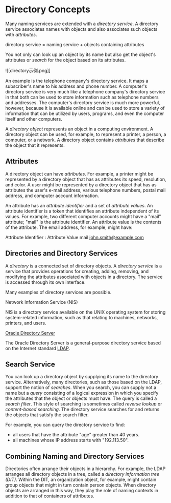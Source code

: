 # Directory Concepts

Many naming services are extended with a _directory service_. A directory service associates names with objects and also associates such objects with _attributes_.

directory service = naming service + objects containing attributes

You not only can look up an object by its name but also get the object's attributes or _search_ for the object based on its attributes.

![[directory示例.png]]

An example is the telephone company's directory service. It maps a subscriber's name to his address and phone number. A computer's directory service is very much like a telephone company's directory service in that both can be used to store information such as telephone numbers and addresses. The computer's directory service is much more powerful, however, because it is available online and can be used to store a variety of information that can be utilized by users, programs, and even the computer itself and other computers.

A _directory object_ represents an object in a computing environment. A directory object can be used, for example, to represent a printer, a person, a computer, or a network. A directory object contains _attributes_ that describe the object that it represents.

## Attributes

A directory object can have _attributes_. For example, a printer might be represented by a directory object that has as attributes its speed, resolution, and color. A user might be represented by a directory object that has as attributes the user's e-mail address, various telephone numbers, postal mail address, and computer account information.

An attribute has an _attribute identifier_ and a set of _attribute values_. An attribute identifier is a token that identifies an attribute independent of its values. For example, two different computer accounts might have a "mail" attribute; "mail" is the attribute identifier. An attribute value is the contents of the attribute. The email address, for example, might have:

Attribute Identifier : Attribute Value
                 mail   john.smith@example.com

## Directories and Directory Services

A _directory_ is a connected set of directory objects. A _directory service_ is a service that provides operations for creating, adding, removing, and modifying the attributes associated with objects in a directory. The service is accessed through its own interface.

Many examples of directory services are possible.

Network Information Service (NIS)

NIS is a directory service available on the UNIX operating system for storing system-related information, such as that relating to machines, networks, printers, and users.

[Oracle Directory Server](http://www.oracle.com/technetwork/testcontent/index-085178.html)

The Oracle Directory Server is a general-purpose directory service based on the Internet standard [LDAP](http://www.ietf.org/rfc/rfc2251.txt).

## Search Service

You can look up a directory object by supplying its name to the directory service. Alternatively, many directories, such as those based on the LDAP, support the notion of _searches_. When you search, you can supply not a name but a _query_ consisting of a logical expression in which you specify the attributes that the object or objects must have. The query is called a _search filter_. This style of searching is sometimes called _reverse lookup_ or _content-based searching_. The directory service searches for and returns the objects that satisfy the search filter.

For example, you can query the directory service to find:

-   all users that have the attribute "age" greater than 40 years.
-   all machines whose IP address starts with "192.113.50".

## Combining Naming and Directory Services

Directories often arrange their objects in a hierarchy. For example, the LDAP arranges all directory objects in a tree, called a _directory information tree (DIT)_. Within the DIT, an organization object, for example, might contain group objects that might in turn contain person objects. When directory objects are arranged in this way, they play the role of naming contexts in addition to that of containers of attributes.